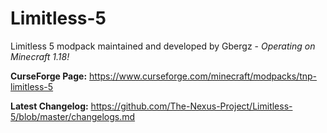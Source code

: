 # Limitless-5
Limitless 5 modpack maintained and developed by Gbergz - *Operating on Minecraft 1.18!*

**CurseForge Page:** https://www.curseforge.com/minecraft/modpacks/tnp-limitless-5

**Latest Changelog:** https://github.com/The-Nexus-Project/Limitless-5/blob/master/changelogs.md
